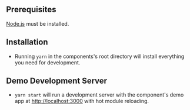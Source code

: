## Prerequisites

[Node.js](http://nodejs.org/) must be installed.

## Installation

* Running `yarn` in the components's root directory will install everything you need for development.

## Demo Development Server

* `yarn start` will run a development server with the component's demo app at [http://localhost:3000](http://localhost:3000) with hot module reloading.
